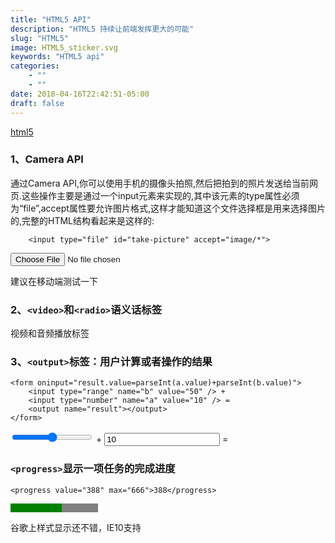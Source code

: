 ```yaml
---
title: "HTML5 API"
description: "HTML5 持续让前端发挥更大的可能"
slug: "HTML5"
image: HTML5_sticker.svg
keywords: "HTML5 api"
categories: 
    - ""
    - ""
date: 2018-04-16T22:42:51-05:00
draft: false
---
```


<a href="https://developer.mozilla.org/zh-CN/docs/Web/Guide/HTML/HTML5" class="icon alt fa-html5 center floating" target="blank"><span class="label">html5</span></a>

### 1、Camera API

通过Camera API,你可以使用手机的摄像头拍照,然后把拍到的照片发送给当前网页.这些操作主要是通过一个input元素来实现的,其中该元素的type属性必须为“file”,accept属性要允许图片格式,这样才能知道这个文件选择框是用来选择图片的,完整的HTML结构看起来是这样的:
```
    <input type="file" id="take-picture" accept="image/*">
```
<input type="file" id="take-picture" accept="image/*">  

建议在移动端测试一下

### 2、`<video>`和`<radio>`语义话标签
视频和音频播放标签


### 3、`<output>`标签：用户计算或者操作的结果

```
<form oninput="result.value=parseInt(a.value)+parseInt(b.value)">
    <input type="range" name="b" value="50" /> +
    <input type="number" name="a" value="10" /> =
    <output name="result"></output>
</form>
```
<form oninput="result.value=parseInt(a.value)+parseInt(b.value)">
    <input type="range" name="b" value="50" /> +
    <input type="number" name="a" value="10" /> =
    <output name="result"></output>
</form>

### `<progress>`显示一项任务的完成进度

```
<progress value="388" max="666">388</progress>
```
<progress style="background: #fff" value="388" max="666">388</progress>

谷歌上样式显示还不错，IE10支持



